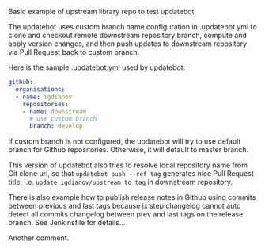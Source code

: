 Basic example of upstream library repo to test updatebot

The updatebot uses custom branch name configuration in .updatebot.yml to clone and checkout remote downstream repository branch, compute and apply version changes, and then push updates to downstream repository via Pull Request back to custom branch.

Here is the sample .updatebot.yml used by updatebot:

```yaml
github:
  organisations:
  - name: igdianov
    repositories:
    - name: downstream
      # use custom branch 
      branch: develop
```

If custom branch is not configured, the updatebot will try to use default branch for Github repositories. Otherwise, it will default to master branch. 

This version of updatebot also tries to resolve local repository name from Git clone url, so that `updatebot push --ref tag` generates nice Pull Request title, i.e. `update igdianov/upstream to tag` in downstream repository.

There is also example how to publish release notes in Github using commits between previous and last tags
because jx step changelog cannot auto detect all commits changelog between prev and last tags on the release branch. See Jenkinsfile for details...

Another comment.